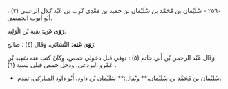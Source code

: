 ٢٥٦٠ - سُلَيْمان بن مُحَمَّد بن سُلَيْمان بن حميد بن مَعْدِي كَرِب بن عَبْد كلال الرعيني (٣) ، أَبُو أيوب الحمصي.

**رَوَى عَن:** بقية بْن الْوَلِيد.

**رَوَى عَنه:** النَّسَائي، وَقَال (٤) : صالح.

وَقَال عَبْد الرحمن بْن أَبي حاتم (٥) : توفي قبل دخولي حمص، وكَانَ كتب عنه سَعِيد بْن عَمْرو البردعي، ودخل حمص قبلي بسنة (٦) .

- سُلَيْمان بن مُحَمَّد بن سُلَيْمان،** ويُقال:** سُلَيْمان بْن داود، أَبُو داود المباركي. تقدم.